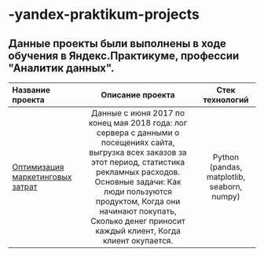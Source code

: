 # -yandex-praktikum-projects

## Данные проекты были выполнены в ходе обучения в Яндекс.Практикуме, профессии "Аналитик данных".



| Название проекта  | Описание проекта  | Стек технологий |
| :---------------- | :---------------:| :---------------:|
|[Оптимизация маркетинговых затрат](https://github.com/NadyaSave/-yandex-praktikum-projects/tree/master/marketing)| Данные с июня 2017 по конец мая 2018 года: лог сервера с данными о посещениях сайта, выгрузка всех заказов за этот период, статистика рекламных расходов. Основные задачи: Как люди пользуются продуктом, Когда они начинают покупать, Сколько денег приносит каждый клиент, Когда клиент окупается.| Python (pandas, matplotlib, seaborn, numpy) |
